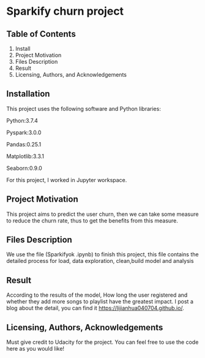 
# Sparkify churn project

## Table of Contents

1.	Install
2.	Project Motivation
3.	Files Description
4.	Result
5.	Licensing, Authors, and Acknowledgements


## Installation

This project uses the following software and Python libraries:

Python:3.7.4

Pyspark:3.0.0

Pandas:0.25.1

Matplotlib:3.3.1

Seaborn:0.9.0

For this project, I worked in Jupyter workspace. 

## Project Motivation

This project aims to predict the user churn, then we can take some measure to reduce the churn rate, thus to get the benefits from this measure.

## Files Description

We use the file (Sparkifyok .ipynb) to finish this project, this file contains the detailed process for load, data exploration, clean,build model and analysis

## Result

According to the results of the model, How long the user registered and whether they add more songs to playlist have the greatest impact. I post a blog about the detail, you can find it https://lijianhua040704.github.io/.

## Licensing, Authors, Acknowledgements

Must give credit to Udacity for the project. You can feel free to use the code here as you would like!
